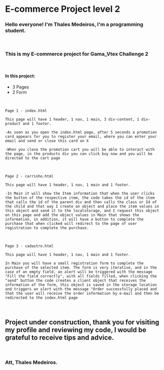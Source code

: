 # E-commerce Project level 2

### Hello everyone! I'm Thales Medeiros, I'm a programming student. 

&nbsp;

### This is my E-commerce project for Gama_Vtex Challenge 2

&nbsp;

#### In this project:

- 3 Pages
- 2 Form

&nbsp;

    Page 1 - index.html

    This page will have 1 header, 1 nav, 1 main, 3 div-content, 1 div-product and 1 footer.

    -As soon as you open the index.html page, after 5 seconds a promotion card appears for you to register your email, where you can enter your email and send or close this card on X

    -When you close the promotion cart you will be able to interact with the page, in the products div you can click buy now and you will be directed to the cart page

&nbsp;

    Page 2 - carrinho.html

    This page will have 1 header, 1 nav, 1 main and 1 footer.

    -In Main it will show the Item information that when the user clicks the button of the respective item, the code takes the id of the item that calls the id of the parent div and then calls the class or Id of the child and that way I create an object and place the item values ​​in this object and send it to the localstorage, and I request this object on this page and add the object values ​​in Main that shows the information, in addition, it will have a button to complete the purchase that when clicked will redirect to the page of user registration to complete the purchase.

&nbsp;

    Page 3 - cadastro.html

    This page will have 1 header, 1 nav, 1 main and 1 footer.

    In Main you will have a small registration form to complete the purchase of the selected item. The form is very iterative, and in the case of an empty field, an alert will be triggered with the message "Fill the field correctly", with all fields filled, when clicking the "send" button the code creates a client object that receives the information of the form, this object is saved in the storage location and triggers an alert with the message "Order successfully placed and that the user will receive the order information by e-mail and then be redirected to the index.html page
    
&nbsp;

## Project under construction, thank you for visiting my profile and reviewing my code, I would be grateful to receive tips and advice.
&nbsp;
### Att, Thales Medeiros.






